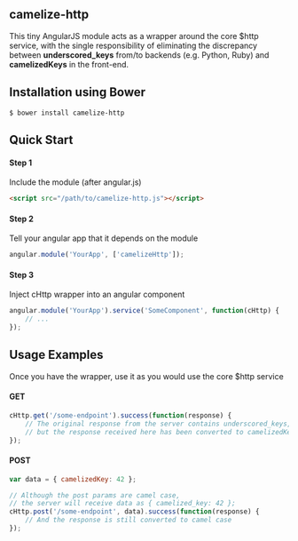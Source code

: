 camelize-http
-------------

This tiny AngularJS module acts as a wrapper around the core $http service, with the single responsibility of eliminating the discrepancy between <b>underscored_keys</b> from/to backends (e.g. Python, Ruby) and <b>camelizedKeys</b> in the front-end.

## Installation using Bower

    $ bower install camelize-http

## Quick Start

#### Step 1

Include the module (after angular.js)

```html
<script src="/path/to/camelize-http.js"></script>
```

#### Step 2

Tell your angular app that it depends on the module

```javascript
angular.module('YourApp', ['camelizeHttp']);
```

#### Step 3

Inject cHttp wrapper into an angular component

```javascript
angular.module('YourApp').service('SomeComponent', function(cHttp) {
    // ...
});
```

## Usage Examples

Once you have the wrapper, use it as you would use the core $http service

#### GET

```javascript
cHttp.get('/some-endpoint').success(function(response) {
    // The original response from the server contains underscored_keys, 
    // but the response received here has been converted to camelizedKeys
});
```

#### POST

```javascript
var data = { camelizedKey: 42 };

// Although the post params are camel case,
// the server will receive data as { camelized_key: 42 };
cHttp.post('/some-endpoint', data).success(function(response) {
    // And the response is still converted to camel case
});
```
